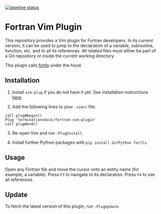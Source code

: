 [![pipeline status](https://github.com/terminationshock/fortran-vim-plugin/actions/workflows/test.yml/badge.svg)](https://github.com/terminationshock/fortran-vim-plugin/actions/workflows/test.yml)

# Fortran Vim Plugin

This repository provides a Vim plugin for Fortran developers. In its current version, it can be used to jump to the declaration
of a variable, subroutine, function, etc. and to all its references. All related files must either be part of a Git repository or
inside the current working directory.

This plugin calls [fortls](https://github.com/fortran-lang/fortls) under the hood.

## Installation

1. Install `vim-plug` if you do not have it yet. See installation instructions [here](https://github.com/junegunn/vim-plug?tab=readme-ov-file#installation).

2. Add the following lines to your `.vimrc` file:
```
call plug#begin()
Plug 'terminationshock/fortran-vim-plugin'
call plug#end()
```

3. Re-open Vim and run `:PlugInstall`.

4. Install further Python packages with `pip install GitPython fortls`.

## Usage

Open any Fortran file and move the cursor onto an entity name (for example, a variable).
Press `F3` to navigate to its declaration. Press `F4` to see all references.

## Update

To fetch the latest version of this plugin, run `:PlugUpdate`.
